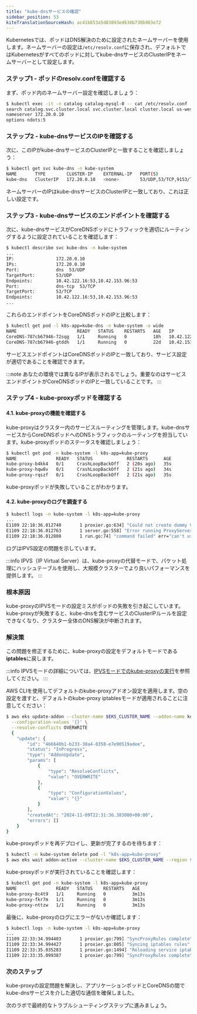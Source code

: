 ```yaml
---
title: "kube-dnsサービスの確認"
sidebar_position: 53
kiteTranslationSourceHash: ac41b853a5d83893ed638b730b903e72
---
```


Kubernetesでは、ポッドはDNS解決のために設定されたネームサーバーを使用します。ネームサーバーの設定は`/etc/resolv.conf`に保存され、デフォルトではKubernetesがすべてのポッドに対してkube-dnsサービスのClusterIPをネームサーバーとして設定します。

### ステップ1 - ポッドのresolv.confを確認する

まず、ポッド内のネームサーバー設定を確認しましょう：

```bash timeout=30
$ kubectl exec -it -n catalog catalog-mysql-0 -- cat /etc/resolv.conf
search catalog.svc.cluster.local svc.cluster.local cluster.local us-west-2.compute.internal
nameserver 172.20.0.10
options ndots:5
```

### ステップ2 - kube-dnsサービスのIPを確認する

次に、このIPがkube-dnsサービスのClusterIPと一致することを確認しましょう：

```bash timeout=30
$ kubectl get svc kube-dns -n kube-system
NAME       TYPE        CLUSTER-IP    EXTERNAL-IP   PORT(S)                  AGE
kube-dns   ClusterIP   172.20.0.10   <none>        53/UDP,53/TCP,9153/TCP   22d
```

ネームサーバーのIPはkube-dnsサービスのClusterIPと一致しており、これは正しい設定です。

### ステップ3 - kube-dnsサービスのエンドポイントを確認する

次に、kube-dnsサービスがCoreDNSポッドにトラフィックを適切にルーティングするように設定されていることを確認します：

```bash timeout=30
$ kubectl describe svc kube-dns -n kube-system
...
IP:                172.20.0.10
IPs:               172.20.0.10
Port:              dns  53/UDP
TargetPort:        53/UDP
Endpoints:         10.42.122.16:53,10.42.153.96:53
Port:              dns-tcp  53/TCP
TargetPort:        53/TCP
Endpoints:         10.42.122.16:53,10.42.153.96:53
...
```

これらのエンドポイントをCoreDNSポッドのIPと比較します：

```bash timeout=30
$ kubectl get pod -l k8s-app=kube-dns -n kube-system -o wide
NAME                       READY   STATUS    RESTARTS   AGE   IP             ...
CoreDNS-787cb67946-72sqg   1/1     Running   0          18h   10.42.122.16   ...
CoreDNS-787cb67946-gtddh   1/1     Running   0          22d   10.42.153.96   ...
```

サービスエンドポイントはCoreDNSポッドのIPと一致しており、サービス設定が適切であることを確認できます。

:::note
あなたの環境では異なるIPが表示されるでしょう。重要なのはサービスエンドポイントがCoreDNSポッドのIPと一致していることです。
:::

### ステップ4 - kube-proxyポッドを確認する

#### 4.1. kube-proxyの機能を確認する

kube-proxyはクラスター内のサービスルーティングを管理します。kube-dnsサービスからCoreDNSポッドへのDNSトラフィックのルーティングを担当しています。kube-proxyポッドのステータスを確認しましょう：

```bash timeout=30
$ kubectl get pod -n kube-system -l k8s-app=kube-proxy
NAME               READY   STATUS             RESTARTS      AGE
kube-proxy-b4kk4   0/1     CrashLoopBackOff   2 (20s ago)   35s
kube-proxy-hqw8v   0/1     CrashLoopBackOff   2 (21s ago)   34s
kube-proxy-rqszf   0/1     CrashLoopBackOff   2 (21s ago)   35s
```

kube-proxyポッドが失敗していることがわかります。

#### 4.2. kube-proxyのログを調査する

```bash timeout=30
$ kubectl logs -n kube-system -l k8s-app=kube-proxy
...
E1109 22:18:36.012740       1 proxier.go:634] "Could not create dummy VS" err="no such file or directory" scheduler="r"
E1109 22:18:36.012763       1 server.go:558] "Error running ProxyServer" err="can't use the IPVS proxier: no such file or directory"
E1109 22:18:36.012808       1 run.go:74] "command failed" err="can't use the IPVS proxier: no such file or directory"
```

ログはIPVS設定の問題を示しています。

:::info
IPVS（IP Virtual Server）は、kube-proxyの代替モードで、パケット処理にハッシュテーブルを使用し、大規模クラスターでより良いパフォーマンスを提供します。
:::

### 根本原因

kube-proxyのIPVSモードの設定ミスがポッドの失敗を引き起こしています。kube-proxyが失敗すると、kube-dnsを含むサービスのClusterIPルールを設定できなくなり、クラスター全体のDNS解決が中断されます。

### 解決策

この問題を修正するために、kube-proxyの設定をデフォルトモードである**iptables**に戻します。

:::info
IPVSモードの詳細については、[IPVSモードでのkube-proxyの実行](https://docs.aws.amazon.com/eks/latest/best-practices/ipvs.html)を参照してください。
:::

AWS CLIを使用してデフォルトのkube-proxyアドオン設定を適用します。空の設定を渡すと、デフォルトのkube-proxy iptablesモードが適用されることに注意してください：

```bash timeout=30 wait=5
$ aws eks update-addon --cluster-name $EKS_CLUSTER_NAME --addon-name kube-proxy --region $AWS_REGION \
  --configuration-values '{}' \
  --resolve-conflicts OVERWRITE
  {
    "update": {
        "id": "466640b1-b233-38a4-8358-e7e90519adee",
        "status": "InProgress",
        "type": "AddonUpdate",
        "params": [
            {
                "type": "ResolveConflicts",
                "value": "OVERWRITE"
            },
            {
                "type": "ConfigurationValues",
                "value": "{}"
            }
        ],
        "createdAt": "2024-11-09T22:31:36.383000+00:00",
        "errors": []
    }
}
```

kube-proxyポッドを再デプロイし、更新が完了するのを待ちます：

```bash timeout=180 wait=5
$ kubectl -n kube-system delete pod -l "k8s-app=kube-proxy"
$ aws eks wait addon-active --cluster-name $EKS_CLUSTER_NAME --region $AWS_REGION  --addon-name kube-proxy
```

kube-proxyポッドが実行されていることを確認します：

```bash timeout=30
$ kubectl get pod -n kube-system -l k8s-app=kube-proxy
NAME               READY   STATUS    RESTARTS   AGE
kube-proxy-8c4t9   1/1     Running   0          3m13s
kube-proxy-fkr7m   1/1     Running   0          3m13s
kube-proxy-nttzw   1/1     Running   0          3m13s
```

最後に、kube-proxyのログにエラーがないか確認します：

```bash timeout=30
$ kubectl logs -n kube-system -l k8s-app=kube-proxy
...
I1109 22:33:34.994403       1 proxier.go:799] "SyncProxyRules complete" elapsed="63.815782ms"
I1109 22:33:34.994427       1 proxier.go:805] "Syncing iptables rules"
I1109 22:33:35.035283       1 proxier.go:1494] "Reloading service iptables data" numServices=0 numEndpoints=0 numFilterChains=5 numFilterRules=3 numNATChains=4 numNATRules=5
I1109 22:33:35.099387       1 proxier.go:799] "SyncProxyRules complete" elapsed="104.958328ms"
```

### 次のステップ

kube-proxyの設定問題を解決し、アプリケーションポッドとCoreDNSの間でkube-dnsサービスを介した適切な通信を確保しました。

次のラボで最終的なトラブルシューティングステップに進みましょう。
